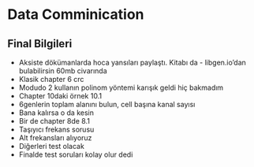 # Data Comminication

## Final Bilgileri

* Aksiste dökümanlarda hoca yansıları paylaştı. Kitabı da - libgen.io’dan bulabilirsin 60mb civarında
* Klasik chapter 6 crc
* Modudo 2 kullanın polinom yöntemi karışık geldi hiç bakmadım
* Chapter 10daki örnek 10.1
* 6genlerin toplam alanını bulun, cell başına kanal sayısı
* Bana kalırsa o da kesin
* Bir de chapter 8de 8.1
* Taşıyıcı frekans sorusu
* Alt frekansları alıyoruz
* Diğerleri test olacak
* Finalde test soruları kolay olur dedi


